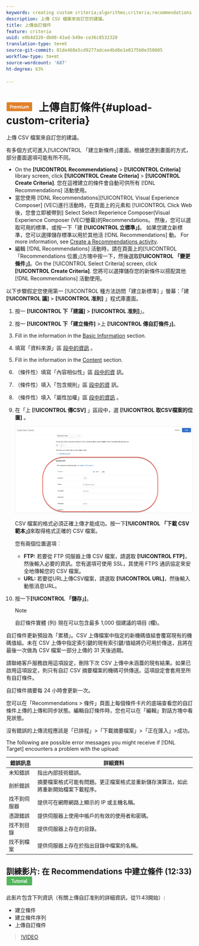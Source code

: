 ```yaml
---
keywords: creating custom criteria;algorithms;criteria;recommendations criteria;csv;ftp;upload csv
description: 上傳 CSV 檔案來自訂您的建議。
title: 上傳自訂條件
feature: criteria
uuid: e0b4d320-db00-43ad-b49e-ce36c8532320
translation-type: tm+mt
source-git-commit: 81de460e5cd9277adcee4bd6e1e0175b0e350605
workflow-type: tm+mt
source-wordcount: '687'
ht-degree: 63%

---
```



# ![PREMIUM](/help/assets/premium.png) 上傳自訂條件{#upload-custom-criteria}

上傳 CSV 檔案來自訂您的建議。

有多個方式可進入[!UICONTROL 「建立新條件」]畫面。根據您達到畫面的方式，部分畫面選項可能有所不同。

* On the **[!UICONTROL Recommendations]** > **[!UICONTROL Criteria]** library screen, click **[!UICONTROL Create Criteria]** > **[!UICONTROL Create Criteria]**. 您在這裡建立的條件會自動可供所有 [!DNL Recommendations] 活動使用。
* 當您使用 [!DNL Recommendations][!UICONTROL Visual Experience Composer] (VEC)進行活動時，在頁面上的元素和 [!UICONTROL Click Web後，您會立即被帶到] Select Select Reperience Composer(Visual Experience Composer (VEC)螢幕)的Recommendations。 然後，您可以選取可用的標準，或按一下「建 **[!UICONTROL 立標準」]**。 如果您建立新標準，您可以選擇儲存標準以用於其他活 [!DNL Recommendations] 動。 For more information, see [Create a Recommendations activity](/help/c-recommendations/t-create-recs-activity/create-recs-activity.md).
* 編輯 [!DNL Recommendations] 活動時，請在頁面上的[!UICONTROL 「Recommendations 位置」]方塊中按一下，然後選取&#x200B;**[!UICONTROL 「變更條件」]**。On the [!UICONTROL Select Criteria] screen, click **[!UICONTROL Create Criteria]**. 您將可以選擇儲存您的新條件以搭配其他 [!DNL Recommendations] 活動使用。

以下步驟假定您使用第一 [!UICONTROL 種方法訪問「建立新標準] 」螢幕：「建 **[!UICONTROL 議]** > **[!UICONTROL 准則]** 」程式庫畫面。

1. 按一 **[!UICONTROL 下「建議]** > **[!UICONTROL 准則]**」。

1. 按一 **[!UICONTROL 下「建立條件]** >上 **[!UICONTROL 傳自訂條件」]**。

1. Fill in the information in the [Basic Information](/help/c-recommendations/c-algorithms/create-new-algorithm.md#info) section.

1. 填寫「資料來源」區 [段中的資訊](/help/c-recommendations/c-algorithms/create-new-algorithm.md#data-source) 。

1. Fill in the information in the [Content](/help/c-recommendations/c-algorithms/create-new-algorithm.md#content) section.

1. （條件性）填寫「內容相似性」區 [段中的資](/help/c-recommendations/c-algorithms/create-new-algorithm.md#similarity) 訊。

1. （條件性）填入「包含規則」區 [段中的資](/help/c-recommendations/c-algorithms/create-new-algorithm.md#inclusion) 訊。

1. （條件性）填入「屬性加權」區 [段中的資訊](/help/c-recommendations/c-algorithms/create-new-algorithm.md#weighting) 。

1. 在「上 **[!UICONTROL 傳CSV]** 」區段中，選 **[!UICONTROL 取CSV檔案的位置]** 。

   ![上傳CSV區段](/help/c-recommendations/c-algorithms/assets/upload-csv.png)

   CSV 檔案的格式必須正確上傳才能成功。按一下&#x200B;**[!UICONTROL 「下載 CSV 範本」]**&#x200B;來取得格式正確的 CSV 檔案。

   您有兩個位置選項︰

   * **FTP:** 若要從 FTP 伺服器上傳 CSV 檔案，請選取 **[!UICONTROL FTP]**，然後輸入必要的資訊。您有選項可使用 SSL，其使用 FTPS 通訊協定來安全地傳輸您的 CSV 檔案。
   * **URL:** 若要從URL上傳CSV檔案，請選取 **[!UICONTROL URL]**，然後輸入動態消息URL。

1. 按一下&#x200B;**[!UICONTROL 「儲存」]**。

   >[!NOTE]
   >
   >自訂條件實體 (列) 現在可以包含最多 1,000 個建議的項目 (欄)。

自訂條件更新預設為「累積」。CSV 上傳檔案中指定的新機碼值組會覆寫現有的機碼值組。未在 CSV 上傳中指定索引鍵的現有索引鍵/值組將仍可用於傳送，且將在最後一次做為 CSV 檔案一部分上傳的 31 天後過期。

請聯絡客戶服務啟用這項設定，刪除下次 CSV 上傳中未涵蓋的現有結果。如果已啟用這項設定，則只有自訂 CSV 摘要檔案的機碼可供傳送。這項設定會套用至所有自訂條件。

自訂條件摘要每 24 小時會更新一次。

您可以在「Recommendations > 條件」頁面上每個條件卡片的底端查看您的自訂條件上傳的上傳和同步狀態。編輯自訂條件時，您也可以在「編輯」對話方塊中看見狀態。

沒有錯誤的上傳流程應該是「已排程」>「下載摘要檔案」>「正在匯入」>成功。

The following are possible error messages you might receive if [!DNL Target] encounters a problem with the upload:

| 錯誤訊息 | 詳細資料 |
|--- |--- |
| 未知錯誤 | 指出內部技術錯誤。 |
| 剖析錯誤 | 摘要檔案格式可能有問題。更正檔案格式並重新儲存演算法，如此將重新開始檔案下載程序。 |
| 找不到伺服器 | 提供可在網際網路上顯示的 IP 或主機名稱。 |
| 憑證錯誤 | 提供伺服器上使用中帳戶的有效的使用者和密碼。 |
| 找不到目錄 | 提供伺服器上存在的目錄。 |
| 找不到檔案 | 提供伺服器上存在於指出目錄中檔案的名稱。 |

## 訓練影片: 在 Recommendations 中建立條件 (12:33) ![教學課程徽章](/help/assets/tutorial.png)

此影片包含下列資訊（有關上傳自訂准則的詳細資訊，從11:43開始）:

* 建立條件
* 建立條件序列
* 上傳自訂條件

>[!VIDEO](https://video.tv.adobe.com/v/27694?quality=12)